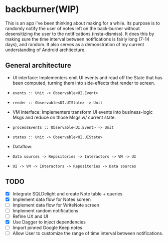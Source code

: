 # backburner(WIP)

This is an app I've been thinking about making for a while. Its purpose is to randomly notify the user of notes left on the back-burner without desensitizing the user to the notifications (insta-dismiss). It does this by making sure the time interval between notifications is fairly long (7-14 days), and random. It also serves as a demonstration of my current understanding of Android architecture.

## General architecture

* UI interface: Implementers emit UI events and read off the State that has been computed, turning them into side-effects that render to screen.
*     events :: Unit -> Observable<UI.Event>
*     render :: Observable<UI.UIState> -> Unit
* VM interface: Implementers transform UI events into business-logic Msgs and reduce on those Msgs w/ current state.
*     processEvents :: Observable<UI.Event> -> Unit
*     states :: Unit -> Observable<UI.UIState>
* Dataflow:
*     Data sources -> Repositories -> Interactors -> VM -> UI
*     UI -> VM -> Interactors -> Repositories -> Data sources

## TODO

* [x] Integrate SQLDelight and create Note table + queries
* [x] Implement data flow for Notes screen 
* [ ] Implement data flow for WriteNote screen
* [ ] Implement random notifications
* [ ] Refine UX and UI
* [x] Use Dagger to inject dependencies
* [ ] Import pinned Google Keep notes
* [ ] Allow User to customize the range of time interval between notifications.
